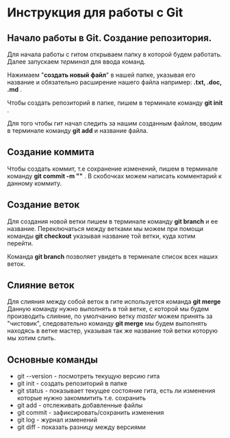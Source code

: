 # Инструкция для работы с Git

## Начало работы в Git. Создание репозитория.

Для начала работы с гитом открываем папку в которой будем работать. Далее запускаем *терминал* для ввода команд.

Нажимаем "**создать новый файл**" в нашей папке, указывая его название и обязательно расширение нашего файла например: **.txt, .doc, .md** .

Чтобы создать репозиторий в папке, пишем в терминале команду **git init** .

Для того чтобы гит начал следить за нашим созданным файлом, вводим в терминале команду **git add** и название файла. 

## Создание коммита

Чтобы создать коммит, т.е сохранение изменений, пишем в терминале команду **git commit -m ""** . В скобочках можем написать комментарий к данному коммиту.

## Создание веток

Для создания новой ветки пишем в терминале команду **git branch** и ее название. Переключаться между ветками мы можем при помощи команды **git checkout** указывая название той ветки, куда хотим перейти.

Команда **git branch** позволяет увидеть в терминале список всех наших веток.

## Слияние веток

Для слияния между собой веток в гите используется команда **git merge** Данную команду нужно выполнять в той ветке, с которой мы будем производить слияние, по умолчанию ветку *master* можем принять за "чистовик", следовательно команду **git merge** мы будем выполнять находясь в ветке мастер, указывая так же название той ветки которую мы хотим слить.

## Основные команды 

* git --version - посмотреть текущую версию гита
* git init - создать репозиторий в папке
* git status - показывает текущее состояние гита, есть ли изменения которые нужно закоммитить т.е. сохранить
* git add - отслеживать добавленные файлы
* git commit - зафиксировать/сохранить изменения
* git log - журнал изменений
* git diff - показать разницу между версиями